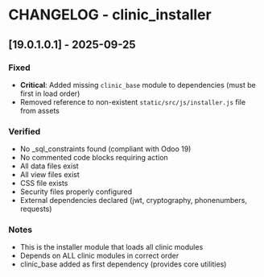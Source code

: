 # CHANGELOG - clinic_installer

## [19.0.1.0.1] - 2025-09-25

### Fixed
- **Critical**: Added missing `clinic_base` module to dependencies (must be first in load order)
- Removed reference to non-existent `static/src/js/installer.js` file from assets

### Verified
- No _sql_constraints found (compliant with Odoo 19)
- No commented code blocks requiring action
- All data files exist
- All view files exist
- CSS file exists
- Security files properly configured
- External dependencies declared (jwt, cryptography, phonenumbers, requests)

### Notes
- This is the installer module that loads all clinic modules
- Depends on ALL clinic modules in correct order
- clinic_base added as first dependency (provides core utilities)